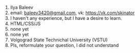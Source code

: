 1. Ilya Baleev
2. email: baleev3420@gmail.com, vk: https://vk.com/skinator
3. I haven't any experience, but I have a desire to learn.
4. HTML/CSS/JS
5. none yet
6. none yet
7. Volgograd State Technichal University (VSTU)
8. Pls, reformulate your question, I did not understand
